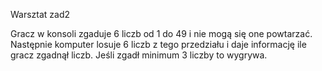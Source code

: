 Warsztat zad2

Gracz w konsoli zgaduje 6 liczb od 1 do 49 i nie mogą się one powtarzać.
Następnie komputer losuje 6 liczb z tego przedziału i daje informację ile gracz zgadnął liczb.
Jeśli zgadł minimum 3 liczby to wygrywa.
